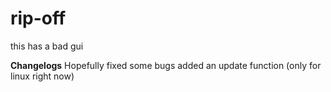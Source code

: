 # rip-off

this has a bad gui

**Changelogs**
Hopefully fixed some bugs
added an update function (only for linux right now)
